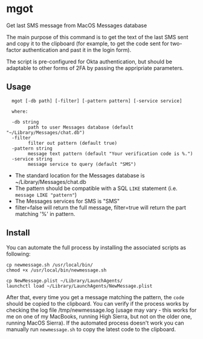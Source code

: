 # mgot
Get last SMS message from MacOS Messages database

The main purpose of this command is to get the text of the last SMS sent and copy it to the clipboard 
(for example, to get the code sent for two-factor authentication and past it in the login form).

The script is pre-configured for Okta authentication, but should be adaptable to other forms of 2FA by passing 
the appripriate parameters.

## Usage

      mgot [-db path] [-filter] [-pattern pattern] [-service service]

      where:

      -db string
            path to user Messages database (default "~/Library/Messages/chat.db")
      -filter
            filter out pattern (default true)
      -pattern string
            message text pattern (default "Your verification code is %.")
      -service string
            message service to query (default "SMS")

- The standard location for the Messages database is ~/Library/Messages/chat.db
- The pattern should be compatible with a SQL `LIKE` statement (i.e. `message LIKE "pattern"`)
- The Messages services for SMS is "SMS"
- filter=false will return the full message, filter=true will return the part matching '%' in pattern.

## Install

You can automate the full process by installing the associated scripts as following:

    cp newmessage.sh /usr/local/bin/
    chmod +x /usr/local/bin/newmessage.sh

    cp NewMessage.plist ~/Library/LaunchAgents/
    launchctl load ~/Library/LaunchAgents/NewMessage.plist

After that, every time you get a message matching the pattern, the `code` should be copied to the clipboard.
You can verify if the process works by checking the log file /tmp/newmessage.log (usage may vary - this works for me
on one of my MacBooks, running High Sierra, but not on the older one, running MacOS Sierra). If the automated process 
doesn't work you can manually run `newmessage.sh` to copy the latest code to the clipboard.
